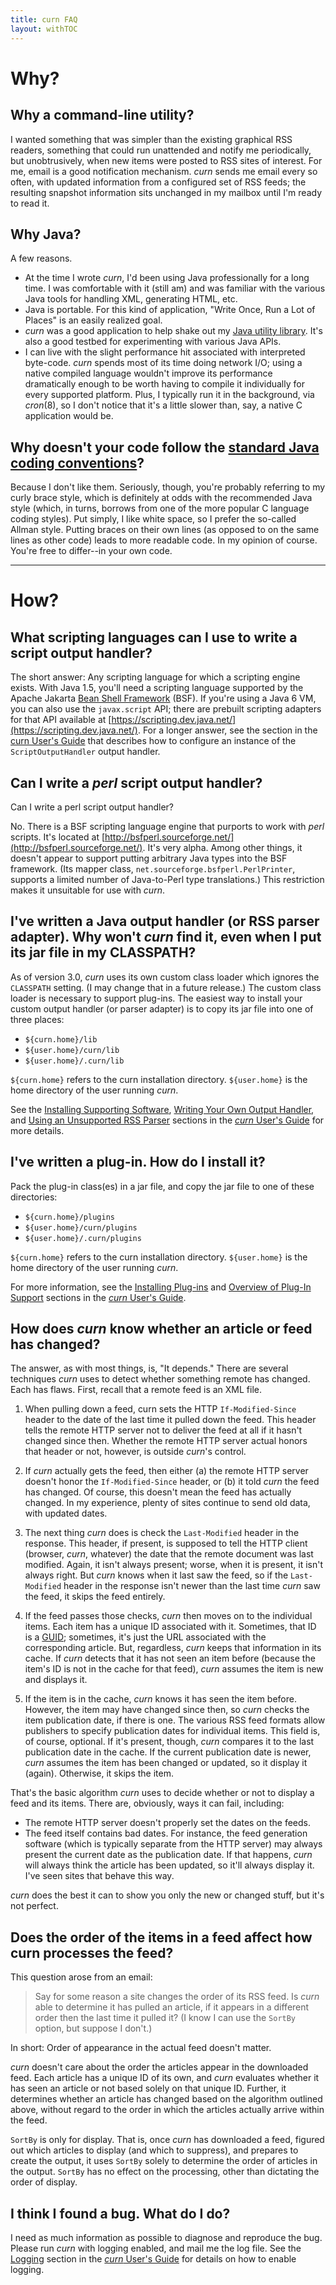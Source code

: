 ```yaml
---
title: curn FAQ
layout: withTOC
---
```


# Why?

## Why a command-line utility?

I wanted something that was simpler than the existing graphical RSS
readers, something that could run unattended and notify me periodically,
but unobtrusively, when new items were posted to RSS sites of interest. For
me, email is a good notification mechanism. *curn* sends me email every so
often, with updated information from a configured set of RSS feeds; the
resulting snapshot information sits unchanged in my mailbox until I'm ready
to read it.

## Why Java?

A few reasons.

* At the time I wrote *curn*, I'd been using Java professionally for a long
  time. I was comfortable with it (still am) and was familiar with the
  various Java tools for handling XML, generating HTML, etc.
* Java is portable. For this kind of application, "Write Once, Run a Lot of
  Places" is an easily realized goal.
* *curn* was a good application to help shake out my
  [Java utility library][ocutil]. It's also a good testbed for
  experimenting with various Java APIs.
* I can live with the slight performance hit associated with interpreted
  byte-code. *curn* spends most of its time doing network I/O; using a
  native compiled language wouldn't improve its performance dramatically
  enough to be worth having to compile it individually for every supported
  platform. Plus, I typically run it in the background, via *cron*(8), so I
  don't notice that it's a little slower than, say, a native C application
  would be.

## Why doesn't your code follow the [standard Java coding conventions][]?

Because I don't like them. Seriously, though, you're probably referring to
my curly brace style, which is definitely at odds with the recommended Java
style (which, in turns, borrows from one of the more popular C language
coding styles). Put simply, I like white space, so I prefer the so-called
Allman style. Putting braces on their own lines (as opposed to on the same
lines as other code) leads to more readable code. In my opinion of course.
You're free to differ--in your own code.

---

# How?

## What scripting languages can I use to write a script output handler?

The short answer: Any scripting language for which a scripting engine
exists. With Java 1.5, you'll need a scripting language supported by the
Apache Jakarta [Bean Shell Framework][bsf] (BSF). If you're using a Java 6
VM, you can also use the `javax.script` API; there are prebuilt scripting
adapters for that API available at
[https://scripting.dev.java.net/](https://scripting.dev.java.net/). For a
longer answer, see the section in the [curn User's Guide][users-guide] that
describes how to configure an instance of the `ScriptOutputHandler` output
handler.

## Can I write a *perl* script output handler?

Can I write a perl script output handler?

No. There is a BSF scripting language engine that purports to work with
*perl* scripts. It's located at
[http://bsfperl.sourceforge.net/](http://bsfperl.sourceforge.net/). It's
very alpha. Among other things, it doesn't appear to support putting
arbitrary Java types into the BSF framework. (Its mapper class,
`net.sourceforge.bsfperl.PerlPrinter`, supports a limited number of
Java-to-Perl type translations.) This restriction makes it unsuitable for
use with *curn*.

## I've written a Java output handler (or RSS parser adapter). Why won't *curn* find it, even when I put its jar file in my CLASSPATH?

As of version 3.0, *curn* uses its own custom class loader which ignores
the `CLASSPATH` setting. (I may change that in a future release.) The custom
class loader is necessary to support plug-ins. The easiest way to install
your custom output handler (or parser adapter) is to copy its jar file into
one of three places:

* `${curn.home}/lib`
* `${user.home}/curn/lib`
* `${user.home}/.curn/lib`

`${curn.home}` refers to the curn installation directory. `${user.home}` is
the home directory of the user running *curn*.

See the [Installing Supporting Software][],
[Writing Your Own Output Handler][], and
[Using an Unsupported RSS Parser][] sections in the
[*curn* User's Guide][users-guide] for more details.

## I've written a plug-in. How do I install it?

Pack the plug-in class(es) in a jar file, and copy the jar file to one of
these directories:

* `${curn.home}/plugins`
* `${user.home}/curn/plugins`
* `${user.home}/.curn/plugins`

`${curn.home}` refers to the curn installation directory. `${user.home}` is
the home directory of the user running *curn*.

For more information, see the [Installing Plug-ins][] and
[Overview of Plug-In Support][] sections in the
[*curn* User's Guide][users-guide].

## How does *curn* know whether an article or feed has changed?

The answer, as with most things, is, "It depends." There are several
techniques *curn* uses to detect whether something remote has changed. Each
has flaws. First, recall that a remote feed is an XML file.

1. When pulling down a feed, curn sets the HTTP `If-Modified-Since` header
   to the date of the last time it pulled down the feed. This header tells
   the remote HTTP server not to deliver the feed at all if it hasn't
   changed since then. Whether the remote HTTP server actual honors that
   header or not, however, is outside *curn*'s control.

2. If *curn* actually gets the feed, then either (a) the remote HTTP server
   doesn't honor the `If-Modified-Since` header, or (b) it told *curn* the
   feed has changed. Of course, this doesn't mean the feed has actually
   changed. In my experience, plenty of sites continue to send old data,
   with updated dates.

3. The next thing *curn* does is check the `Last-Modified` header in the
   response. This header, if present, is supposed to tell the HTTP client
   (browser, *curn*, whatever) the date that the remote document was last
   modified. Again, it isn't always present; worse, when it is present, it
   isn't always right. But *curn* knows when it last saw the feed, so if
   the `Last-Modified` header in the response isn't newer than the last
   time *curn* saw the feed, it skips the feed entirely.

4. If the feed passes those checks, *curn* then moves on to the individual
   items. Each item has a unique ID associated with it. Sometimes, that ID
   is a [GUID][]; sometimes, it's just the URL associated with the
   corresponding article. But, regardless, *curn* keeps that information in
   its cache. If *curn* detects that it has not seen an item before
   (because the item's ID is not in the cache for that feed), *curn* assumes
   the item is new and displays it.

5. If the item is in the cache, *curn* knows it has seen the item before.
   However, the item may have changed since then, so *curn* checks the item
   publication date, if there is one. The various RSS feed formats allow
   publishers to specify publication dates for individual items. This field
   is, of course, optional. If it's present, though, *curn* compares it to
   the last publication date in the cache. If the current publication date
   is newer, *curn* assumes the item has been changed or updated, so it
   display it (again). Otherwise, it skips the item.
   
That's the basic algorithm *curn* uses to decide whether or not to display
a feed and its items. There are, obviously, ways it can fail, including:

* The remote HTTP server doesn't properly set the dates on the feeds.
* The feed itself contains bad dates. For instance, the feed generation
  software (which is typically separate from the HTTP server) may always
  present the current date as the publication date. If that happens, *curn*
  will always think the article has been updated, so it'll always display
  it. I've seen sites that behave this way.

*curn* does the best it can to show you only the new or changed stuff, but
it's not perfect.


## Does the order of the items in a feed affect how curn processes the feed?

This question arose from an email:

> Say for some reason a site changes the order of its RSS feed. Is *curn*
> able to determine it has pulled an article, if it appears in a different
> order then the last time it pulled it? (I know I can use the `SortBy`
> option, but suppose I don't.)

In short: Order of appearance in the actual feed doesn't matter.

*curn* doesn't care about the order the articles appear in the downloaded
feed. Each article has a unique ID of its own, and *curn* evaluates whether
it has seen an article or not based solely on that unique ID. Further, it
determines whether an article has changed based on the algorithm outlined
above, without regard to the order in which the articles actually arrive
within the feed.

`SortBy` is only for display. That is, once *curn* has downloaded a feed,
figured out which articles to display (and which to suppress), and prepares
to create the output, it uses `SortBy` solely to determine the order of
articles in the output. `SortBy` has no effect on the processing, other than
dictating the order of display.

## I think I found a bug. What do I do?

I need as much information as possible to diagnose and reproduce the bug.
Please run *curn* with logging enabled, and mail me the log file. See the
[Logging][] section in the [*curn* User's Guide][users-guide] for details on
how to enable logging.

[users-guide]: users-guide/index.html
[ocutil]: http://bmc.github.com/javautil/
[standard Java coding conventions]: http://www.oracle.com/technetwork/java/codeconvtoc-136057.html
[Allman style]: http://en.wikipedia.org/wiki/Indent_style#Allman_style_.28bsd_in_Emacs.29
[Installing Supporting Software]: users-guide/index.html#InstallingSupportSoftware
[Writing Your Own Output Handler]: users-guide/index.html#NewOutputHandler
[Using an Unsupported RSS Parser]: users-guide/index.html#UnsupportedParser
[Installing Plug-ins]: users-guide/index.html#PlugInInstallation
[Overview of Plug-In Support]: users-guide/index.html#PlugInOverview
[Logging]: users-guide/index.html#Logging
[GUID]: http://en.wikipedia.org/wiki/Guid
[bsf]: http://jakarta.apache.org/bsf/
